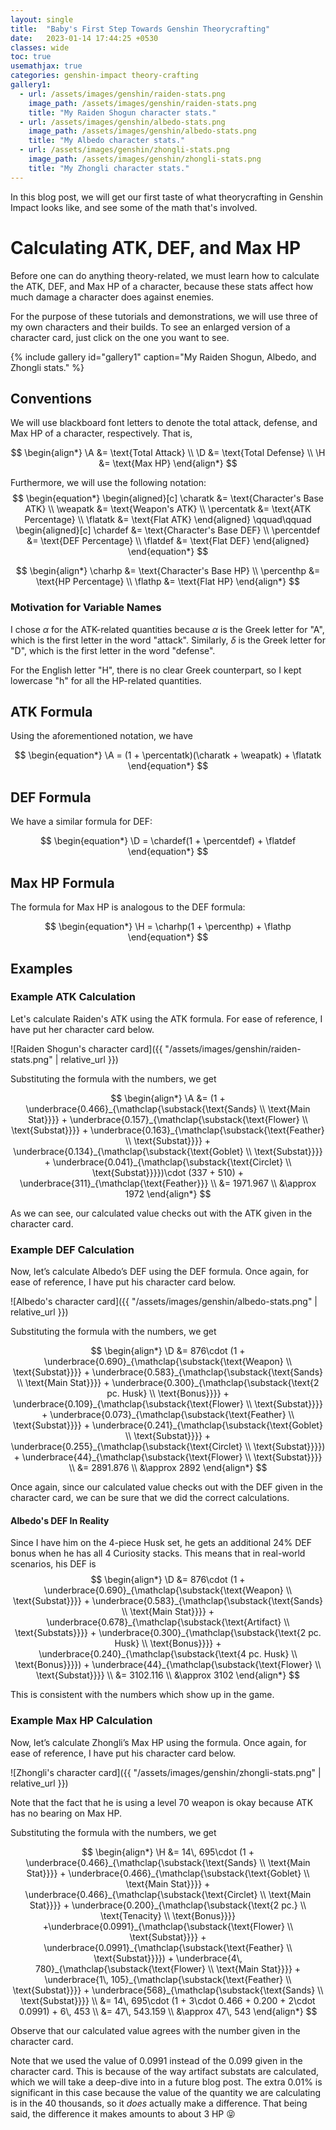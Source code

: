```yaml
---
layout: single
title:  "Baby's First Step Towards Genshin Theorycrafting"
date:   2023-01-14 17:44:25 +0530
classes: wide
toc: true
usemathjax: true
categories: genshin-impact theory-crafting
gallery1:
  - url: /assets/images/genshin/raiden-stats.png
    image_path: /assets/images/genshin/raiden-stats.png
    title: "My Raiden Shogun character stats."
  - url: /assets/images/genshin/albedo-stats.png
    image_path: /assets/images/genshin/albedo-stats.png
    title: "My Albedo character stats."
  - url: /assets/images/genshin/zhongli-stats.png
    image_path: /assets/images/genshin/zhongli-stats.png
    title: "My Zhongli character stats."
---
```


In this blog post, we will get our first taste of what theorycrafting in Genshin Impact looks like, and see some of the math that's involved.

# Calculating ATK, DEF, and Max HP

Before one can do anything theory-related, we must learn how to calculate the ATK, DEF, and Max HP of a character, because these stats affect how much damage a character does against enemies.

For the purpose of these tutorials and demonstrations, we will use three of my own characters and their builds. To see an enlarged version of a character card, just click on the one you want to see.

{% include gallery id="gallery1" caption="My Raiden Shogun, Albedo, and Zhongli stats." %}

## Conventions

We will use blackboard font letters to denote the total attack, defense, and Max HP of a character, respectively. That is,

$$
\newcommand{\A}{\mathbb{A}}
\newcommand{\D}{\mathbb{D}}
\newcommand{\H}{\mathbb{H}}
$$
$$
\newcommand{\charatk}{\alpha_{\text{char}}}
\newcommand{\weapatk}{\alpha_{\text{weap}}}
\newcommand{\percentatk}{\wp_{\scriptsize\text{ATK}}}
\newcommand{\flatatk}{\alpha_{\text{flat}}}
$$
$$
\newcommand{\chardef}{\delta_{\text{char}}}
\newcommand{\percentdef}{\wp_{\scriptsize\text{DEF}}}
\newcommand{\flatdef}{\delta_{\text{flat}}}
$$
$$
\newcommand{\charhp}{h_{\text{char}}}
\newcommand{\percenthp}{\wp_{\scriptsize\text{HP}}}
\newcommand{\flathp}{h_{\text{flat}}}
$$
$$
\begin{align*}
\A &= \text{Total Attack} \\
\D &= \text{Total Defense} \\
\H &= \text{Max HP}
\end{align*}
$$

Furthermore, we will use the following notation:
$$
\begin{equation*}
\begin{aligned}[c]
\charatk &= \text{Character's Base ATK} \\
\weapatk &= \text{Weapon's ATK} \\
\percentatk &= \text{ATK Percentage} \\
\flatatk &= \text{Flat ATK}
\end{aligned}
\qquad\qquad
\begin{aligned}[c]
\chardef &= \text{Character's Base DEF} \\
\percentdef &= \text{DEF Percentage} \\
\flatdef &= \text{Flat DEF}
\end{aligned}
\end{equation*}
$$

$$
\begin{align*}
\charhp &= \text{Character's Base HP} \\
\percenthp &= \text{HP Percentage} \\
\flathp &= \text{Flat HP}
\end{align*}
$$

### Motivation for Variable Names

I chose $\alpha$ for the ATK-related quantities because $\alpha$ is the Greek letter for "A", which is the first letter in the word "attack". Similarly, $\delta$ is the Greek letter for "D", which is the first letter in the word "defense".

For the English letter "H", there is no clear Greek counterpart, so I kept lowercase "h" for all the HP-related quantities.

## ATK Formula

Using the aforementioned notation, we have

$$
\begin{equation*}
\A = (1 + \percentatk)(\charatk + \weapatk) + \flatatk
\end{equation*}
$$

## DEF Formula

We have a similar formula for DEF:

$$
\begin{equation*}
\D = \chardef(1 + \percentdef) + \flatdef
\end{equation*}
$$

## Max HP Formula

The formula for Max HP is analogous to the DEF formula:

$$
\begin{equation*}
\H = \charhp(1 + \percenthp) + \flathp
\end{equation*}
$$

## Examples

### Example ATK Calculation

Let's calculate Raiden's ATK using the ATK formula. For ease of reference, I have put her character card below.

![Raiden Shogun's character card]({{ "/assets/images/genshin/raiden-stats.png" | relative_url }})

Substituting the formula with the numbers, we get

$$
\begin{align*}
\A &= (1 + \underbrace{0.466}_{\mathclap{\substack{\text{Sands} \\ \text{Main Stat}}}} + \underbrace{0.157}_{\mathclap{\substack{\text{Flower} \\ \text{Substat}}}} + \underbrace{0.163}_{\mathclap{\substack{\text{Feather} \\ \text{Substat}}}} + \underbrace{0.134}_{\mathclap{\substack{\text{Goblet} \\ \text{Substat}}}} + \underbrace{0.041}_{\mathclap{\substack{\text{Circlet} \\ \text{Substat}}}})\cdot (337 + 510) + \underbrace{311}_{\mathclap{\text{Feather}}} \\
&= 1971.967 \\
&\approx 1972
\end{align*}
$$

As we can see, our calculated value checks out with the ATK given in the character card.

### Example DEF Calculation

Now, let’s calculate Albedo’s DEF using the DEF formula. Once again, for ease of reference, I have put his character card below.

![Albedo's character card]({{ "/assets/images/genshin/albedo-stats.png" | relative_url }})

Substituting the formula with the numbers, we get

$$
\begin{align*}
\D &= 876\cdot (1 + \underbrace{0.690}_{\mathclap{\substack{\text{Weapon} \\ \text{Substat}}}} + \underbrace{0.583}_{\mathclap{\substack{\text{Sands} \\ \text{Main Stat}}}} + \underbrace{0.300}_{\mathclap{\substack{\text{2 pc. Husk} \\ \text{Bonus}}}} + \underbrace{0.109}_{\mathclap{\substack{\text{Flower} \\ \text{Substat}}}} + \underbrace{0.073}_{\mathclap{\substack{\text{Feather} \\ \text{Substat}}}} + \underbrace{0.241}_{\mathclap{\substack{\text{Goblet} \\ \text{Substat}}}} + \underbrace{0.255}_{\mathclap{\substack{\text{Circlet} \\ \text{Substat}}}}) + \underbrace{44}_{\mathclap{\substack{\text{Flower} \\ \text{Substat}}}} \\
&= 2891.876 \\
&\approx 2892
\end{align*}
$$

Once again, since our calculated value checks out with the DEF given in the character card, we can be sure that we did the correct calculations.

#### Albedo's DEF In Reality

Since I have him on the 4-piece Husk set, he gets an additional 24% DEF bonus when he has all 4 Curiosity stacks. This means that in real-world scenarios, his DEF is
$$
\begin{align*}
\D &= 876\cdot (1 + \underbrace{0.690}_{\mathclap{\substack{\text{Weapon} \\ \text{Substat}}}} + \underbrace{0.583}_{\mathclap{\substack{\text{Sands} \\ \text{Main Stat}}}} + \underbrace{0.678}_{\mathclap{\substack{\text{Artifact} \\ \text{Substats}}}} + \underbrace{0.300}_{\mathclap{\substack{\text{2 pc. Husk} \\ \text{Bonus}}}}  + \underbrace{0.240}_{\mathclap{\substack{\text{4 pc. Husk} \\ \text{Bonus}}}}) + \underbrace{44}_{\mathclap{\substack{\text{Flower} \\ \text{Substat}}}} \\
&= 3102.116 \\
&\approx 3102
\end{align*}
$$

This is consistent with the numbers which show up in the game.

### Example Max HP Calculation

Now, let’s calculate Zhongli’s Max HP using the formula. Once again, for ease of reference, I have put his character card below.

![Zhongli's character card]({{ "/assets/images/genshin/zhongli-stats.png" | relative_url }})

Note that the fact that he is using a level 70 weapon is okay because ATK has no bearing on Max HP.

Substituting the formula with the numbers, we get

$$
\begin{align*}
\H &= 14\, 695\cdot (1 + \underbrace{0.466}_{\mathclap{\substack{\text{Sands} \\ \text{Main Stat}}}} + \underbrace{0.466}_{\mathclap{\substack{\text{Goblet} \\ \text{Main Stat}}}} + \underbrace{0.466}_{\mathclap{\substack{\text{Circlet} \\ \text{Main Stat}}}} + \underbrace{0.200}_{\mathclap{\substack{\text{2 pc.} \\ \text{Tenacity} \\ \text{Bonus}}}} +\underbrace{0.0991}_{\mathclap{\substack{\text{Flower} \\ \text{Substat}}}} + \underbrace{0.0991}_{\mathclap{\substack{\text{Feather} \\ \text{Substat}}}}) + \underbrace{4\, 780}_{\mathclap{\substack{\text{Flower} \\ \text{Main Stat}}}} + \underbrace{1\, 105}_{\mathclap{\substack{\text{Feather} \\ \text{Substat}}}} + \underbrace{568}_{\mathclap{\substack{\text{Sands} \\ \text{Substat}}}} \\
&= 14\, 695\cdot (1 + 3\cdot 0.466 + 0.200 + 2\cdot 0.0991) + 6\, 453 \\
&= 47\, 543.159 \\
&\approx 47\, 543
\end{align*}
$$

Observe that our calculated value agrees with the number given in the character card.

Note that we used the value of $0.0991$ instead of the $0.099$ given in the character card. This is because of the way artifact substats are calculated, which we will take a deep-dive into in a future blog post. The extra $0.01\%$ is significant in this case because the value of the quantity we are calculating is in the $40$ thousands, so it _does_ actually make a difference. That being said, the difference it makes amounts to about $3$ HP :stuck_out_tongue_closed_eyes:
